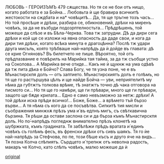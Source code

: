 ﻿ЛЮБОВЬ - ГЕРОИЗЪМЪ	479
сѫщества. Но тя се не бои отъ нищо, когато работата е за Бойна... Любовьта ѝ ще бравира всичкитѣ жестокости на сждбата и на* човѣцитѣ... Да, тя ще тръгне тозъ часъ... Но той просѣше и дрѣхи, разбира се, обикновений, дрѣхи на миренъ човѣкъ, за да не възбуди подозрптелностьта... Прѣдрѣшенъ, той можеше да слѣзе и въ Бѣла-Черква. Това тж затрудни. Дѣ да дири сега дрѣхи и кой ще се изложи на явна опасность да даде свои, и кога да дири тия дрѣхи, когато всѣка минута е драгоцѣнна? Послѣ тж удари друга мисъль, която трѣбваше най-напрѣдъ да ѝ дойде въ главата: дѣ се крие Огняновъ? Въ билетчето не пише. Вѣроятно, той отъ прѣдпазвание е повѣрилъ на Марийка тая тайиа, за да тж съобщи устно на Соколова... А Марийка вече отиде... Какъ не ѝ щукнж на ума одѣвѣ да тж пита дѣка е Бойчо? Слава Богу, че тя узна поне, че е въ Мънастирскпя долъ — отъ заптието. Мънастирскиятъ долъ е голѣмъ, но тя ще го растършува цѣлъ и ще найде Бойча — уви, неприятелитѣ му нѣма да губтжтъ толкова врѣме, тѣ знатжтъ точно дѣ чака отговора на писмото си... Но тя ще го намѣри, ще ги прѣвари, много ще ги прѣвари, защото ще бѫде крилата... Едно е само невъзможно за нетж: дрѣхи! А той дрѣхи иска прѣди всичко!... Боже, Боже... а врѣмето тъй бързо върви... А тя нѣма съ кого да се посъвѣтва.
Сипкитѣ тия мисли и съображения минжхѫ прѣзъ ума и́ въ едпнъ мигъ, съ свѣткавична бързина. Тя рѣши да остави заслона си и да бърза къмъ Мънастирскпя долъ. Но по́-напрѣдъ погледнж внимателно прѣзъ клонетѣ на шубржката, къмъ градината. Тя забѣлѣжи прѣдъ вратата и́ единъ човѣкъ съ голѣмъ фесъ, въ френски дрѣхи отъ сивъ шаякъ. Тя го ѝе най-напрѣдъ за Стефчова, по пе, този бѣше късъ и друго яче на видъ... Тя позна Колча слѣпиятъ. Сърдцето и́ трепнж отъ неволна радость, макаръ че Колчо, като слѣпъ човѣкъ, малко можеше да ѝ

[original](images/532.jpg)
